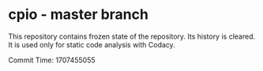 # cpio - master branch

This repository contains frozen state of the repository.
Its history is cleared. It is used only for static code
analysis with Codacy.

Commit Time: 1707455055